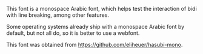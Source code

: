 This font is a monospace Arabic font, which helps test the interaction of bidi
with line breaking, among other features.

Some operating systems already ship with a monospace Arabic font by default, but
not all do, so it is better to use a webfont.

This font was obtained from https://github.com/eliheuer/hasubi-mono.
